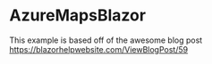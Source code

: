 # AzureMapsBlazor
This example is based off of the awesome blog post
https://blazorhelpwebsite.com/ViewBlogPost/59
